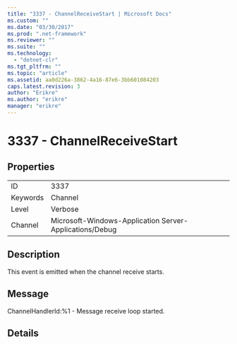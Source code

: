 ```yaml
---
title: "3337 - ChannelReceiveStart | Microsoft Docs"
ms.custom: ""
ms.date: "03/30/2017"
ms.prod: ".net-framework"
ms.reviewer: ""
ms.suite: ""
ms.technology: 
  - "dotnet-clr"
ms.tgt_pltfrm: ""
ms.topic: "article"
ms.assetid: aa0d226a-3862-4a16-87e6-3bb601084203
caps.latest.revision: 3
author: "Erikre"
ms.author: "erikre"
manager: "erikre"
---
```

# 3337 - ChannelReceiveStart
## Properties  
  
|||  
|-|-|  
|ID|3337|  
|Keywords|Channel|  
|Level|Verbose|  
|Channel|Microsoft-Windows-Application Server-Applications/Debug|  
  
## Description  
 This event is emitted when the channel receive starts.  
  
## Message  
 ChannelHandlerId:%1 - Message receive loop started.  
  
## Details